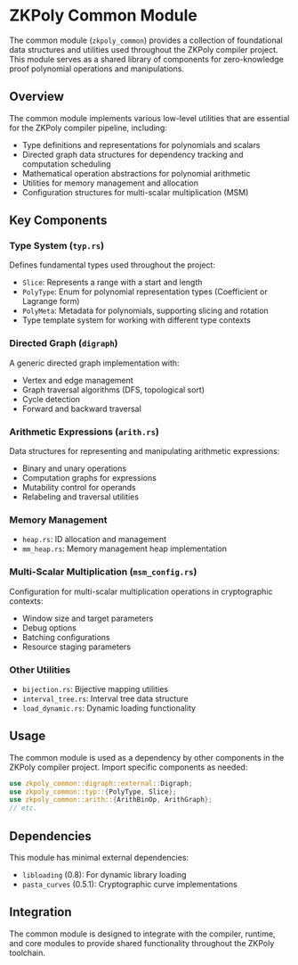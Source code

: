 # ZKPoly Common Module

The common module (`zkpoly_common`) provides a collection of foundational data structures and utilities used throughout the ZKPoly compiler project. This module serves as a shared library of components for zero-knowledge proof polynomial operations and manipulations.

## Overview

The common module implements various low-level utilities that are essential for the ZKPoly compiler pipeline, including:

- Type definitions and representations for polynomials and scalars
- Directed graph data structures for dependency tracking and computation scheduling
- Mathematical operation abstractions for polynomial arithmetic
- Utilities for memory management and allocation
- Configuration structures for multi-scalar multiplication (MSM)

## Key Components

### Type System (`typ.rs`)

Defines fundamental types used throughout the project:

- `Slice`: Represents a range with a start and length
- `PolyType`: Enum for polynomial representation types (Coefficient or Lagrange form)
- `PolyMeta`: Metadata for polynomials, supporting slicing and rotation
- Type template system for working with different type contexts

### Directed Graph (`digraph`)

A generic directed graph implementation with:

- Vertex and edge management
- Graph traversal algorithms (DFS, topological sort)
- Cycle detection
- Forward and backward traversal

### Arithmetic Expressions (`arith.rs`)

Data structures for representing and manipulating arithmetic expressions:

- Binary and unary operations
- Computation graphs for expressions
- Mutability control for operands
- Relabeling and traversal utilities

### Memory Management

- `heap.rs`: ID allocation and management
- `mm_heap.rs`: Memory management heap implementation

### Multi-Scalar Multiplication (`msm_config.rs`)

Configuration for multi-scalar multiplication operations in cryptographic contexts:

- Window size and target parameters
- Debug options
- Batching configurations
- Resource staging parameters

### Other Utilities

- `bijection.rs`: Bijective mapping utilities
- `interval_tree.rs`: Interval tree data structure
- `load_dynamic.rs`: Dynamic loading functionality

## Usage

The common module is used as a dependency by other components in the ZKPoly compiler project. Import specific components as needed:

```rust
use zkpoly_common::digraph::external::Digraph;
use zkpoly_common::typ::{PolyType, Slice};
use zkpoly_common::arith::{ArithBinOp, ArithGraph};
// etc.
```

## Dependencies

This module has minimal external dependencies:

- `libloading` (0.8): For dynamic library loading
- `pasta_curves` (0.5.1): Cryptographic curve implementations

## Integration

The common module is designed to integrate with the compiler, runtime, and core modules to provide shared functionality throughout the ZKPoly toolchain.